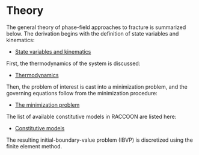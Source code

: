 # Theory

The general theory of phase-field approaches to fracture is summarized below. The derivation begins with the definition of state variables and kinematics:

- [State variables and kinematics](theory/kinematics.md)

First, the thermodynamics of the system is discussed:

- [Thermodynamics](theory/thermodynamics.md)

Then, the problem of interest is cast into a minimization problem, and the governing equations follow from the minimization procedure:

- [The minimization problem](theory/minimization.md)

The list of available constitutive models in RACCOON are listed here:

- [Constitutive models](theory/constitutive_models.md)

The resulting initial-boundary-value problem (IBVP) is discretized using the finite element method. 
